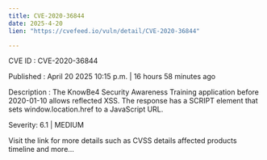 ```yaml
---
title: CVE-2020-36844
date: 2025-4-20
lien: "https://cvefeed.io/vuln/detail/CVE-2020-36844"

---
```


CVE ID : CVE-2020-36844

Published :  April 20
2025
10:15 p.m. | 16 hours
58 minutes ago

Description : The KnowBe4 Security Awareness Training application before 2020-01-10 allows reflected XSS. The response has a SCRIPT element that sets window.location.href to a JavaScript URL.

Severity: 6.1 | MEDIUM

Visit the link for more details
such as CVSS details
affected products
timeline
and more...
